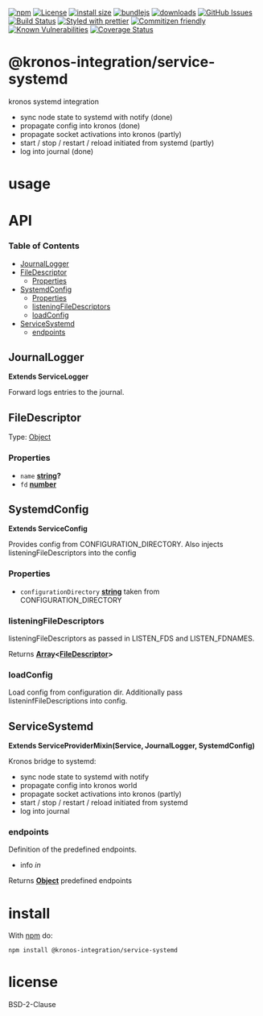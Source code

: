 [![npm](https://img.shields.io/npm/v/@kronos-integration/service-systemd.svg)](https://www.npmjs.com/package/@kronos-integration/service-systemd)
[![License](https://img.shields.io/badge/License-BSD%203--Clause-blue.svg)](https://opensource.org/licenses/BSD-3-Clause)
[![install size](https://packagephobia.now.sh/badge?p=@kronos-integration/service-systemd/@2.6.1)](https://packagephobia.now.sh/result?p=@kronos-integration/service-systemd@2.6.1)
[![bundlejs](https://deno.bundlejs.com/?q=@kronos-integration/service-systemd\&badge=detailed)](https://bundlejs.com/?q=@kronos-integration/service-systemd)
[![downloads](http://img.shields.io/npm/dm/@kronos-integration/service-systemd.svg?style=flat-square)](https://npmjs.org/package/@kronos-integration/service-systemd)
[![GitHub Issues](https://img.shields.io/github/issues/Kronos-Integration/service-systemd.svg?style=flat-square)](https://github.com/Kronos-Integration/service-systemd/issues)
[![Build Status](https://img.shields.io/endpoint.svg?url=https%3A%2F%2Factions-badge.atrox.dev%2FKronos-Integration%2Fservice-systemd%2Fbadge\&style=flat)](https://actions-badge.atrox.dev/Kronos-Integration/service-systemd/goto)
[![Styled with prettier](https://img.shields.io/badge/styled_with-prettier-ff69b4.svg)](https://github.com/prettier/prettier)
[![Commitizen friendly](https://img.shields.io/badge/commitizen-friendly-brightgreen.svg)](http://commitizen.github.io/cz-cli/)
[![Known Vulnerabilities](https://snyk.io/test/github/Kronos-Integration/service-systemd/badge.svg)](https://snyk.io/test/github/Kronos-Integration/service-systemd)
[![Coverage Status](https://coveralls.io/repos/Kronos-Integration/service-systemd/badge.svg)](https://coveralls.io/github/Kronos-Integration/service-systemd)

# @kronos-integration/service-systemd

kronos systemd integration

*   sync node state to systemd with notify (done)
*   propagate config into kronos (done)
*   propagate socket activations into kronos (partly)
*   start / stop / restart / reload initiated from systemd (partly)
*   log into journal (done)

# usage

# API

<!-- Generated by documentation.js. Update this documentation by updating the source code. -->

### Table of Contents

*   [JournalLogger](#journallogger)
*   [FileDescriptor](#filedescriptor)
    *   [Properties](#properties)
*   [SystemdConfig](#systemdconfig)
    *   [Properties](#properties-1)
    *   [listeningFileDescriptors](#listeningfiledescriptors)
    *   [loadConfig](#loadconfig)
*   [ServiceSystemd](#servicesystemd)
    *   [endpoints](#endpoints)

## JournalLogger

**Extends ServiceLogger**

Forward logs entries to the journal.

## FileDescriptor

Type: [Object](https://developer.mozilla.org/docs/Web/JavaScript/Reference/Global_Objects/Object)

### Properties

*   `name` **[string](https://developer.mozilla.org/docs/Web/JavaScript/Reference/Global_Objects/String)?**&#x20;
*   `fd` **[number](https://developer.mozilla.org/docs/Web/JavaScript/Reference/Global_Objects/Number)**&#x20;

## SystemdConfig

**Extends ServiceConfig**

Provides config from CONFIGURATION\_DIRECTORY.
Also injects listeningFileDescriptors into the config

### Properties

*   `configurationDirectory` **[string](https://developer.mozilla.org/docs/Web/JavaScript/Reference/Global_Objects/String)** taken from CONFIGURATION\_DIRECTORY

### listeningFileDescriptors

listeningFileDescriptors as passed in LISTEN\_FDS and LISTEN\_FDNAMES.

Returns **[Array](https://developer.mozilla.org/docs/Web/JavaScript/Reference/Global_Objects/Array)<[FileDescriptor](#filedescriptor)>**&#x20;

### loadConfig

Load config from configuration dir.
Additionally pass listeninfFileDescriptions into config.

## ServiceSystemd

**Extends ServiceProviderMixin(Service, JournalLogger, SystemdConfig)**

Kronos bridge to systemd:

*   sync node state to systemd with notify
*   propagate config into kronos world
*   propagate socket activations into kronos (partly)
*   start / stop / restart / reload initiated from systemd
*   log into journal

### endpoints

Definition of the predefined endpoints.

*   info *in*

Returns **[Object](https://developer.mozilla.org/docs/Web/JavaScript/Reference/Global_Objects/Object)** predefined endpoints

# install

With [npm](http://npmjs.org) do:

```shell
npm install @kronos-integration/service-systemd
```

# license

BSD-2-Clause
